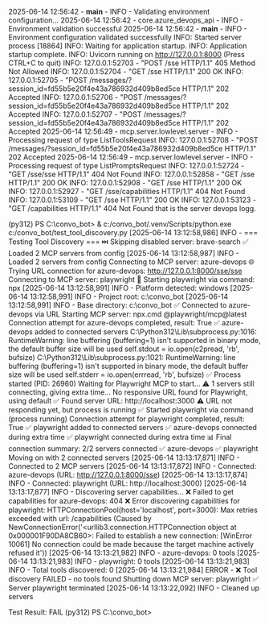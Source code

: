 2025-06-14 12:56:42 - __main__ - INFO - Validating environment configuration...
2025-06-14 12:56:42 - core.azure_devops_api - INFO - Environment validation successful
2025-06-14 12:56:42 - __main__ - INFO - Environment configuration validated successfully
INFO:     Started server process [18864]
INFO:     Waiting for application startup.
INFO:     Application startup complete.
INFO:     Uvicorn running on http://127.0.0.1:8000 (Press CTRL+C to quit)
INFO:     127.0.0.1:52703 - "POST /sse HTTP/1.1" 405 Method Not Allowed
INFO:     127.0.0.1:52704 - "GET /sse HTTP/1.1" 200 OK
INFO:     127.0.0.1:52705 - "POST /messages/?session_id=fd55b5e20f4e43a786932d409b8ed5ce HTTP/1.1" 202 Accepted
INFO:     127.0.0.1:52706 - "POST /messages/?session_id=fd55b5e20f4e43a786932d409b8ed5ce HTTP/1.1" 202 Accepted
INFO:     127.0.0.1:52707 - "POST /messages/?session_id=fd55b5e20f4e43a786932d409b8ed5ce HTTP/1.1" 202 Accepted
2025-06-14 12:56:49 - mcp.server.lowlevel.server - INFO - Processing request of type ListToolsRequest
INFO:     127.0.0.1:52708 - "POST /messages/?session_id=fd55b5e20f4e43a786932d409b8ed5ce HTTP/1.1" 202 Accepted
2025-06-14 12:56:49 - mcp.server.lowlevel.server - INFO - Processing request of type ListPromptsRequest
INFO:     127.0.0.1:52724 - "GET /sse/sse HTTP/1.1" 404 Not Found
INFO:     127.0.0.1:52858 - "GET /sse HTTP/1.1" 200 OK
INFO:     127.0.0.1:52908 - "GET /sse HTTP/1.1" 200 OK
INFO:     127.0.0.1:52927 - "GET /sse/capabilities HTTP/1.1" 404 Not Found
INFO:     127.0.0.1:53109 - "GET /sse HTTP/1.1" 200 OK
INFO:     127.0.0.1:53123 - "GET /capabilities HTTP/1.1" 404 Not Found
that is the server devops logg.


(py312) PS C:\convo_bot> & c:/convo_bot/.venv/Scripts/python.exe c:/convo_bot/test_tool_discovery.py
[2025-06-14 13:12:58,986] INFO - === Testing Tool Discovery ===
⏭️ Skipping disabled server: brave-search
✅ Loaded 2 MCP servers from config
[2025-06-14 13:12:58,987] INFO - Loaded 2 servers from config
Connecting to MCP server: azure-devops
🌐 Trying URL connection for azure-devops: http://127.0.0.1:8000/sse/sse
Connecting to MCP server: playwright
🚀 Starting playwright via command: npx
[2025-06-14 13:12:58,991] INFO - Platform detected: windows
[2025-06-14 13:12:58,991] INFO - Project root: c:\convo_bot
[2025-06-14 13:12:58,991] INFO - Base directory: c:\convo_bot
✅ Connected to azure-devops via URL
Starting MCP server: npx.cmd @playwright/mcp@latest
Connection attempt for azure-devops completed, result: True
✅ azure-devops added to connected servers
C:\Python312\Lib\subprocess.py:1016: RuntimeWarning: line buffering (buffering=1) isn't supported in binary mode, the default buffer size will be used
  self.stdout = io.open(c2pread, 'rb', bufsize)
C:\Python312\Lib\subprocess.py:1021: RuntimeWarning: line buffering (buffering=1) isn't supported in binary mode, the default buffer size will be used
  self.stderr = io.open(errread, 'rb', bufsize)
  ✅ Process started (PID: 26960)
  Waiting for Playwright MCP to start...
⚠️ 1 servers still connecting, giving extra time...
  No responsive URL found for Playwright, using default
✅ Found server URL: http://localhost:3000
⚠️ URL not responding yet, but process is running
✅ Started playwright via command (process running)
Connection attempt for playwright completed, result: True
✅ playwright added to connected servers
✅ azure-devops connected during extra time
✅ playwright connected during extra time
📊 Final connection summary: 2/2 servers connected
  ✅ azure-devops
  ✅ playwright
Moving on with 2 connected servers
[2025-06-14 13:13:17,871] INFO - Connected to 2 MCP servers
[2025-06-14 13:13:17,872] INFO -   Connected: azure-devops (URL: http://127.0.0.1:8000/sse)
[2025-06-14 13:13:17,874] INFO -   Connected: playwright (URL: http://localhost:3000)
[2025-06-14 13:13:17,877] INFO - Discovering server capabilities...
❌ Failed to get capabilities for azure-devops: 404
❌ Error discovering capabilities for playwright: HTTPConnectionPool(host='localhost', port=3000): Max retries exceeded with url: /capabilities (Caused by NewConnectionError('<urllib3.connection.HTTPConnection object at 0x000001F90DA8CB60>: Failed to establish a new connection: [WinError 10061] No connection could be made because the target machine actively refused it'))
[2025-06-14 13:13:21,982] INFO -   azure-devops: 0 tools
[2025-06-14 13:13:21,983] INFO -   playwright: 0 tools
[2025-06-14 13:13:21,983] INFO - Total tools discovered: 0
[2025-06-14 13:13:21,984] ERROR - ❌ Tool discovery FAILED - no tools found
Shutting down MCP server: playwright
  ✅ Server playwright terminated
[2025-06-14 13:13:22,092] INFO - Cleaned up servers

Test Result: FAIL
(py312) PS C:\convo_bot> 